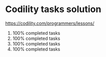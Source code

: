 # Codility tasks solution

https://codility.com/programmers/lessons/

1. 100% completed tasks
2. 100% completed tasks
3. 100% completed tasks
4. 100% completed tasks